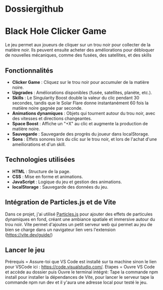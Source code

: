 # Dossiergithub

# Black Hole Clicker Game 

Le jeu permet aux joueurs de cliquer sur un trou noir pour collecter de la matière noir. Ils peuvent ensuite acheter des améliorations pour débloquer de nouvelles mécaniques, comme des fusées, des satellites,
et des skills

## Fonctionnalités

- **Clicker Game** : Cliquez sur le trou noir pour accumuler de la matière noire.
- **Upgrades** : Améliorations disponibles (fusée, satellites, planète, etc.).
- **Skills** : Le Singularity Boost double la valeur du clic pendant 30 secondes, tandis que le Solar Flare donne instantanément 60 fois la matière noire gagnée par seconde.
- **Animations dynamiques** : Objets qui tournent autour du trou noir, avec des vitesses et directions changeantes.
- **Space Boost** : Affiche un "+X" au clic et augmente la production de matière noire.
- **Sauvegarde** : Sauvegarde des progrès du joueur dans localStorage.
- **Sons** : Effets sonores lors du clic sur le trou noir, et lors de l'achat d'une ameiliorations et d'un skill.

## Technologies utilisées

- **HTML** : Structure de la page.
- **CSS** : Mise en forme et animations.
- **JavaScript** : Logique du jeu et gestion des animations.
- **localStorage** : Sauvegarde des données du jeu.


## Intégration de Particles.js et de Vite 

Dans ce projet, j'ai utilisé [Particles.js](https://vincentgarreau.com/particles.js/) pour ajouter des effets de particules dynamiques en fond, créant une ambiance spatiale et immersive autour du trou noir. Vite permet d'ajoutes un petit serveur web qui permet au jeu de bien se charge dans un navigateur lien vers l'extension (https://vite.dev/guide/) 

## Lancer le jeu 
Prérequis =  Assure-toi que VS Code est installé sur ta machine sinon le lien pour VSCode ici : https://code.visualstudio.com/. 
Etapes = Ouvre VS Code et accède au dossier puis Ouvre le terminal intégré: Tape la commande npm install pour installer la dépendances de Vite, pour lancer le serveur tape la commande npm run dev et il y'aura une adresse local pour testé le jeu. 


